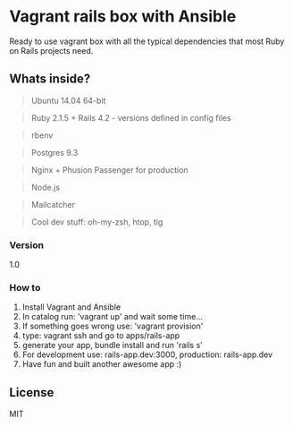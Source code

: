 # Vagrant rails box with Ansible
Ready to use vagrant box with all the typical dependencies that most Ruby on Rails projects need.
## Whats inside?
> Ubuntu 14.04 64-bit

> Ruby  2.1.5 + Rails 4.2 - versions defined in config files

> rbenv

> Postgres 9.3

> Nginx + Phusion Passenger for production

> Node.js

> Mailcatcher

> Cool dev stuff: oh-my-zsh, htop, tig


### Version
1.0

### How to

1. Install Vagrant and Ansible
2. In catalog run: 'vagrant up' and wait some time...
3. If something goes wrong use: 'vagrant provision'
4. type: vagrant ssh and go to apps/rails-app
5. generate your app, bundle install and run 'rails s'
6. For development use: rails-app.dev:3000, production: rails-app.dev
7. Have fun and built another awesome app :)

License
----

MIT

